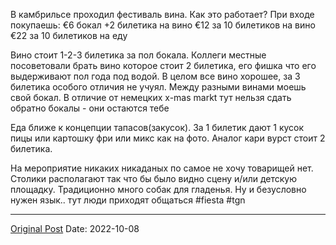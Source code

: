 В камбрильсе проходил фестиваль вина. Как это работает? При входе покупаешь:
€6 бокал +2 билетика на вино
€12 за 10 билетиков на вино
€22 за 10 билетиков на еду

Вино стоит 1-2-3 билетика за пол бокала. Коллеги местные посоветовали брать вино которое стоит 2 билетика, его фишка что его выдерживают пол года под водой. В целом все вино хорошее, за 3 билетика особого отличия не учуял. Между разными винами моешь свой бокал. В отличие от немецких x-mas markt тут нельзя сдать обратно бокалы - они остаются тебе 


Еда ближе к концепции тапасов(закусок). За 1 билетик дают 1 кусок пицы или картошку фри или микс как на фото. Аналог кари вурст стоит 2 билетика.

На мероприятие никаких никаданых по самое не хочу товарищей нет. Столики располагают так что бы было видно сцену и/или детскую площадку. Традиционно много собак для гладенья. Ну и безусловно нужен язык.. тут люди приходят общаться #fiesta #tgn

---
[Original Post](https://t.me/lev2tarragona/337)
Date: 2022-10-08
